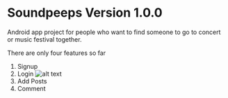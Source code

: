 # Soundpeeps Version 1.0.0
Android app project for people who want to find someone to go to concert or music festival together.

There are only four features so far

1. Signup
2. Login
![alt text](https://raw.githubusercontent.com/username/projectname/branch/path/to/img.png)
3. Add Posts
4. Comment
